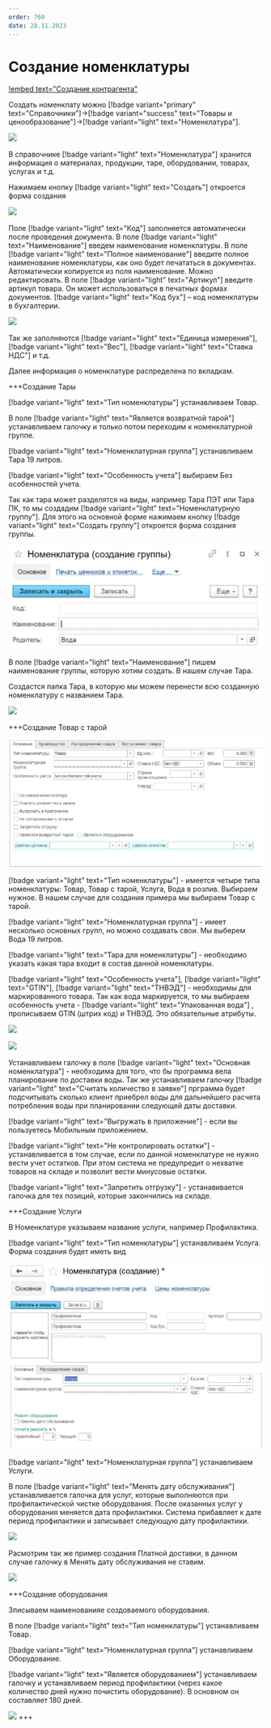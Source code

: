 ```yaml
---
order: 760
date: 28.11.2023
---
```

# Создание номенклатуры

[!embed text="Создание контрагента"](https://youtu.be/-DCtWUqxRzU)

Создать номенклату можно [!badge variant="primary" text="Справочники"]->[!badge variant="success" text="Товары и ценообразование"]->[!badge variant="light" text="Номенклатура"].

![](\images\бухгалтер\номенклатура.jpg)

В справочнике [!badge variant="light" text="Номенклатура"] хранится информация о материалах, продукции, таре, оборудовании,
товарах, услугах и т.д.

Нажимаем кнопку [!badge variant="light" text="Создать"] откроется форма создания

![](\images\бухгалтер\номенклатура1.jpg)

Поле [!badge variant="light" text="Код"] заполняется автоматически после проведения документа.
В поле [!badge variant="light" text="Наименование"] введем наименование номенклатуры.
В поле [!badge variant="light" text="Полное наименование"] введите полное наименование номенклатуры, как оно будет
печататься в документах. Автоматически копируется из поля наименование. Можно редактировать.
В поле [!badge variant="light" text="Артикул"] введите артикул товара. Он может использоваться в печатных формах документов.
[!badge variant="light" text="Код бух"] – код номенклатуры в бухгалтерии.

![](\images\бухгалтер\Номенклатура.gif)

Так же заполняются  [!badge variant="light" text="Единица измерения"], [!badge variant="light" text="Вес"], [!badge variant="light" text="Ставка НДС"] и т.д. 

Далее информация о номенклатуре распределена по вкладкам.

+++Создание Тары

[!badge variant="light" text="Тип номенклатуры"] устанавливаем Товар. 

В поле [!badge variant="light" text="Является возвратной тарой"] устанавливаем галочку и только потом переходим к номенклатурной группе.

[!badge variant="light" text="Номенклатурная группа"] устанавливаем Тара 19 литров.

[!badge variant="light" text="Особенность учета"] выбираем Без особенностей учета.

Так как тара может разделятся на виды, например Тара ПЭТ или Тара ПК, то мы создадим [!badge variant="light" text="Номенклатурную группу"]. Для этого на основной форме нажимаем кнопку [!badge variant="light" text="Создать группу"] откроется форма создания группы.

![](\images\бухгалтер\номенклатура4.jpg)

В поле [!badge variant="light" text="Наименование"] пишем наименование группы, которую хотим создать. В нашем случае Тара.

Создастся папка Тара, в которую мы можем перенести всю созданную номенклатуру с названием Тара.

![](\images\бухгалтер\Номенклатура4.gif)

+++Создание Товар с тарой 

![](\images\бухгалтер\номенклатура3.jpg)

[!badge variant="light" text="Тип номенклатуры"] - имеется четыре типа номенклатуры: Товар, Товар с тарой, Услуга, Вода в розлив. Выбираем нужное. В нашем случае для создания примера мы выбираем Товар с тарой. 

[!badge variant="light" text="Номенклатурная группа"] - имеет несколько основных групп, но можно создавать свои. Мы выберем 
Вода 19 литров.

[!badge variant="light" text="Тара для номенклатуры"] - необходимо указать какая тара входит в состав данной номенклатуры.

[!badge variant="light" text="Особенность учета"], [!badge variant="light" text="GTIN"], [!badge variant="light" text="ТНВЭД"] - необходимы для маркированного товара. Так как вода маркируется, то мы выбираем особенность учета - [!badge variant="light" text="Упакованная вода"] , прописываем GTIN (штрих код) и ТНВЭД. Это обязательные атрибуты.

![](\images\бухгалтер\Номенклатура1.gif)

![](\images\бухгалтер\Номенклатура3.gif)

Устанавливаем галочку в поле [!badge variant="light" text="Основная номенклатура"] - необходима для того, что бы программа вела планирование по доставки воды. Так же устанавливаем галочку [!badge variant="light" text="Считать количество в заявке"] прграмма будет подсчитывать сколько клиент приебрел воды для дальнейшего расчета потребления воды при планировании следующей даты доставки.

[!badge variant="light" text="Выгружать в приложение"] - если вы пользуетесь Мобильным приложением.

[!badge variant="light" text="Не контролировать остатки"] - устанавливается в том случае, если по данной номенклатуре
не нужно вести учет остатков. При этом система не предупредит о нехватке товаров на складе и позволит вести минусовые остатки.

[!badge variant="light" text="Запретить отгрузку"] - устанавивается галочка для тех позиций, которые закончились на складе. 

+++Создание Услуги

В Номенклатуре указываем название услуги, например Профилактика.

[!badge variant="light" text="Тип номенклатуры"] устанавливаем Услуга. Форма создания будет иметь вид

![](\images\бухгалтер\номенклатура5.jpg)

[!badge variant="light" text="Номенклатурная группа"] устанавливаем Услуги.

В поле [!badge variant="light" text="Менять дату обслуживания"] устанавливается галочка для услуг, которые выполняются при 
профилактической чистке оборудования. После оказанных услуг у оборудования меняется дата профилактики. Система прибавляет к дате период профилактики и записывает следующую дату профилактики.

![](\images\бухгалтер\Номенклатура5.gif)

Расмотрим так же пример создания Платной доставки, в данном случае галочку в Менять дату обслуживания не ставим.

![](\images\бухгалтер\Номенклатура6.gif)

+++Создание оборудования

Зписываем наименованияе создоваемого оборудования. 

В поле [!badge variant="light" text="Тип номенклатуры"] устанавливаем Товар.

[!badge variant="light" text="Номенклатурная группа"] устанавливаем Оборудование.

[!badge variant="light" text="Является оборудованием"] устанавливаем галочку и устанавливаем период профилактики (через какое количество дней нужно почистить оборудование). В основном он составляет 180 дней. 

![](\images\бухгалтер\Номенклатура8.gif)
+++
